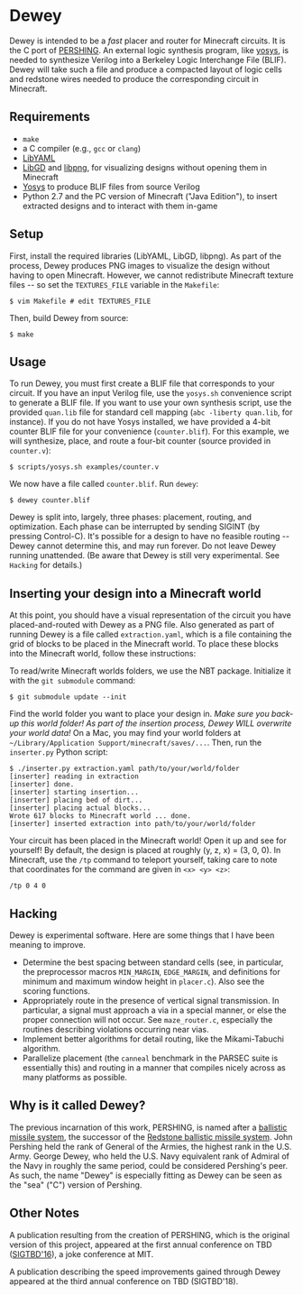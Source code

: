 Dewey
=====
Dewey is intended to be a *fast* placer and router for Minecraft circuits. It
is the C port of [PERSHING](https://github.com/qmn/pershing). An external logic
synthesis program, like [yosys](http://www.clifford.at/yosys/), is needed to
synthesize Verilog into a Berkeley Logic Interchange File (BLIF). Dewey will
take such a file and produce a compacted layout of logic cells and redstone
wires needed to produce the corresponding circuit in Minecraft.

Requirements
------------
- `make`
- a C compiler (e.g., `gcc` or `clang`)
- [LibYAML](http://pyyaml.org/wiki/LibYAML)
- [LibGD](https://libgd.github.io/) and
  [libpng](http://libpng.org/pub/png/libpng.html), for visualizing designs
  without opening them in Minecraft
- [Yosys](http://www.clifford.at/yosys/) to produce BLIF files from source
  Verilog
- Python 2.7 and the PC version of Minecraft ("Java Edition"), to insert
  extracted designs and to interact with them in-game

Setup
-----
First, install the required libraries (LibYAML, LibGD, libpng). As part of
the process, Dewey produces PNG images to visualize the design without
having to open Minecraft. However, we cannot redistribute Minecraft
texture files -- so set the `TEXTURES_FILE` variable in the `Makefile`:

    $ vim Makefile # edit TEXTURES_FILE

Then, build Dewey from source:

    $ make

Usage
-----
To run Dewey, you must first create a BLIF file that corresponds to your
circuit. If you have an input Verilog file, use the `yosys.sh` convenience
script to generate a BLIF file. If you want to use your own synthesis
script, use the provided `quan.lib` file for standard cell mapping (`abc
-liberty quan.lib`, for instance).  If you do not have Yosys installed, we
have provided a 4-bit counter BLIF file for your convenience
(`counter.blif`). For this example, we will synthesize, place, and route a
four-bit counter (source provided in `counter.v`):

    $ scripts/yosys.sh examples/counter.v

We now have a file called `counter.blif`. Run `dewey`:

    $ dewey counter.blif

Dewey is split into, largely, three phases: placement, routing, and
optimization. Each phase can be interrupted by sending SIGINT (by pressing
Control-C). It's possible for a design to have no feasible routing --
Dewey cannot determine this, and may run forever. Do not leave Dewey
running unattended. (Be aware that Dewey is still very experimental. See
`Hacking` for details.)

Inserting your design into a Minecraft world
--------------------------------------------
At this point, you should have a visual representation of the circuit you
have placed-and-routed with Dewey as a PNG file. Also generated as part
of running Dewey is a file called `extraction.yaml`, which is a file
containing the grid of blocks to be placed in the Minecraft world. To
place these blocks into the Minecraft world, follow these instructions:

To read/write Minecraft worlds folders, we use the NBT package. Initialize
it with the `git submodule` command:

    $ git submodule update --init

Find the world folder you want to place your design in. _Make sure you
back-up this world folder! As part of the insertion process, Dewey WILL
overwrite your world data!_ On a Mac, you may find your world folders at
`~/Library/Application Support/minecraft/saves/...`. Then, run the
`inserter.py` Python script:

    $ ./inserter.py extraction.yaml path/to/your/world/folder
    [inserter] reading in extraction
    [inserter] done.
    [inserter] starting insertion...
    [inserter] placing bed of dirt...
    [inserter] placing actual blocks...
    Wrote 617 blocks to Minecraft world ... done.
    [inserter] inserted extraction into path/to/your/world/folder

Your circuit has been placed in the Minecraft world! Open it up and see
for yourself! By default, the design is placed at roughly (y, z, x) = (3,
0, 0). In Minecraft, use the `/tp` command to teleport yourself, taking
care to note that coordinates for the command are given in `<x> <y> <z>`:

    /tp 0 4 0

Hacking
-------
Dewey is experimental software. Here are some things that I have been
meaning to improve.

- Determine the best spacing between standard cells (see, in particular,
  the preprocessor macros `MIN_MARGIN`, `EDGE_MARGIN`, and definitions for
  minimum and maximum window height in `placer.c`). Also see the scoring
  functions.
- Appropriately route in the presence of vertical signal transmission. In
  particular, a signal must approach a via in a special manner, or else
  the proper connection will not occur. See `maze_router.c`, especially
  the routines describing violations occurring near vias.
- Implement better algorithms for detail routing, like the Mikami-Tabuchi
  algorithm.
- Parallelize placement (the `canneal` benchmark in the PARSEC suite is
  essentially this) and routing in a manner that compiles nicely across
  as many platforms as possible.

Why is it called Dewey?
-----------------------
The previous incarnation of this work, PERSHING, is named after a
[ballistic missile system](https://en.wikipedia.org/wiki/MGM-31_Pershing),
the successor of the [Redstone ballistic missile
system](https://en.wikipedia.org/wiki/PGM-11_Redstone). John Pershing held
the rank of General of the Armies, the highest rank in the U.S.
Army. George Dewey, who held the U.S. Navy equivalent rank of Admiral of
the Navy in roughly the same period, could be considered Pershing's peer.
As such, the name "Dewey" is especially fitting as Dewey can be seen as
the "sea" ("C") version of Pershing.

Other Notes
-----------
A publication resulting from the creation of PERSHING, which is the original
version of this project, appeared at the first annual conference on TBD
([SIGTBD'16](http://sigtbd.csail.mit.edu/)), a joke conference at MIT.

A publication describing the speed improvements gained through Dewey
appeared at the third annual conference on TBD (SIGTBD'18).
